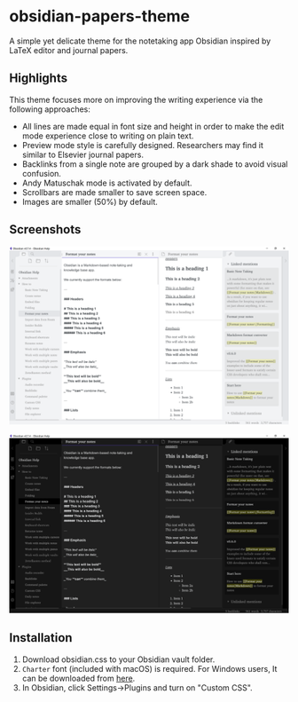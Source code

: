 # obsidian-papers-theme
A simple yet delicate theme for the notetaking app Obsidian inspired by LaTeX editor and journal papers.

## Highlights

This theme focuses more on improving the writing experience via the following approaches:

- All lines are made equal in font size and height in order to make the edit mode experience close to writing on plain text. 
- Preview mode style is carefully designed. Researchers may find it similar to Elsevier journal papers. 
- Backlinks from a single note are grouped by a dark shade to avoid visual confusion.
- Andy Matuschak mode is activated by default.
- Scrollbars are made smaller to save screen space.
- Images are smaller (50%) by default.

## Screenshots

![](/assets/lightmode.png)

![](assets/darkmode.png)

## Installation

1. Download obsidian.css to your Obsidian vault folder.
2. `Charter` font (included with macOS) is required. For Windows users, It can be downloaded from [here](https://practicaltypography.com/charter.html).
3. In Obsidian, click Settings->Plugins and turn on "Custom CSS".

